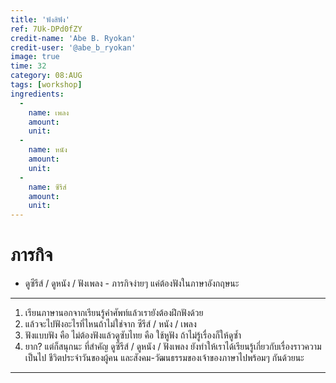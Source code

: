 ```yaml
---
title: 'ฟังสิฟัง'
ref: 7Uk-DPd0fZY
credit-name: 'Abe B. Ryokan'
credit-user: '@abe_b_ryokan'
image: true
time: 32
category: 08:AUG
tags: [workshop]
ingredients:
  -
    name: เพลง
    amount:
    unit:
  -
    name: หนัง
    amount:
    unit:
  -
    name: ซีรีส์
    amount:
    unit:
---
```


# ภารกิจ
 - ดูซีรีส์ / ดูหนัง / ฟังเพลง - ภารกิจง่ายๆ แค่ต้องฟังในภาษาอังกฤษนะ

---

1. เรียนภาษานอกจากเรียนรู้คำศัพท์แล้วเรายังต้องฝึกฟังด้วย
2. แล้วจะไปฟังอะไรที่ไหนถ้าไม่ใช่จาก ซีรีส์ / หนัง / เพลง
3. ฟังแบบฟัง คือ ไม่ต้องฟังแล้วดูซับไทย คือ ใช้หูฟัง ถ้าไม่รู้เรื่องก็ให้ดูซ้ำ
4. ยาก? แต่ก็สนุกนะ ที่สำคัญ ดูซีรีส์ / ดูหนัง / ฟังเพลง ยังทำให้เราได้เรียนรู้เกี่ยวกับเรื่องราวความเป็นไป ชีวิตประจำวันของผู้คน และสังคม-วัฒนธรรมของเจ้าของภาษาไปพร้อมๆ กันด้วยนะ

---
